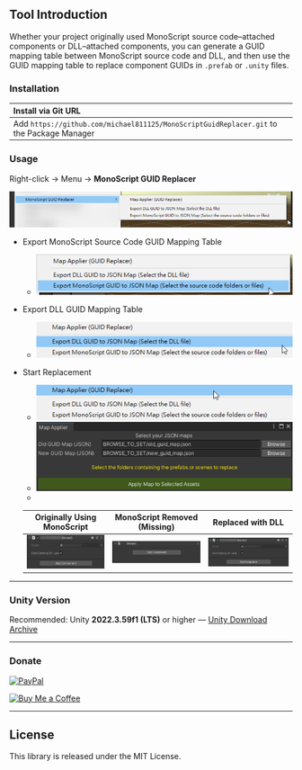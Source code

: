 ## Tool Introduction

Whether your project originally used MonoScript source code–attached components or DLL–attached components, you can generate a GUID mapping table between MonoScript source code and DLL, and then use the GUID mapping table to replace component GUIDs in `.prefab` or `.unity` files.

### Installation

| Install via Git URL |
|:-|
| Add `https://github.com/michael811125/MonoScriptGuidReplacer.git` to the Package Manager |

### Usage

Right-click → Menu → **MonoScript GUID Replacer**

![](../../Docs/img_01.png)

- Export MonoScript Source Code GUID Mapping Table  
  - ![](../../Docs/img_02.png)
  
- Export DLL GUID Mapping Table  
  - ![](../../Docs/img_03.png)
  
- Start Replacement  
  - ![](../../Docs/img_04.png)  
  - ![](../../Docs/img_05.png)
  -
  | Originally Using MonoScript | MonoScript Removed (Missing) | Replaced with DLL |
  | :-: | :-: | :-: |
  | ![](../../Docs/img_06.png) | ![](../../Docs/img_07.png) | ![](../../Docs/img_08.png) |
  
---

### Unity Version

Recommended: Unity **2022.3.59f1 (LTS)** or higher — [Unity Download Archive](https://unity3d.com/get-unity/download/archive)

---

### Donate

[![PayPal](https://github.com/michael811125/OxGFrame/assets/30960759/abe46416-b347-4cce-b41a-8004cbe52a5d)](https://paypal.me/MichaelOthx?country.x=TW&locale.x=zh_TW)

[![Buy Me a Coffee](https://github.com/michael811125/OxGFrame/assets/30960759/179d19ad-b0e9-4a41-b045-99171f0bd7bb)](https://www.buymeacoffee.com/michael8116)

---

## License

This library is released under the MIT License.
